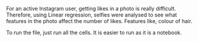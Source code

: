 For an active Instagram user, getting likes in a photo is really difficult. Therefore, using Linear regression, selfies were analysed to see what 
features in the photo affect the number of likes. Features like, colour of hair. 

To run the file, just run all the cells. It is easier to run as it is a notebook. 
